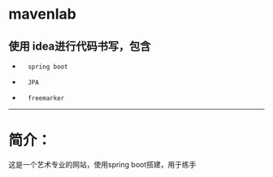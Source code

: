 

# mavenlab
## 使用 idea进行代码书写，包含
+       spring boot 
+       JPA 
+       freemarker
--------------------------------------------------------
# 简介：
这是一个艺术专业的网站，使用spring boot搭建，用于练手
